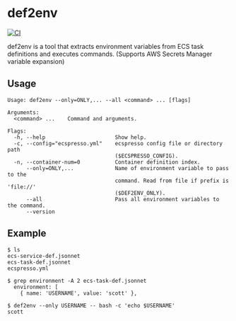 # def2env

[![CI](https://github.com/winebarrel/def2env/actions/workflows/ci.yml/badge.svg)](https://github.com/winebarrel/def2env/actions/workflows/ci.yml)

def2env is a tool that extracts environment variables from ECS task definitions and executes commands.
(Supports AWS Secrets Manager variable expansion)

## Usage

```
Usage: def2env --only=ONLY,... --all <command> ... [flags]

Arguments:
  <command> ...    Command and arguments.

Flags:
  -h, --help                      Show help.
  -c, --config="ecspresso.yml"    ecspresso config file or directory path
                                  ($ECSPRESSO_CONFIG).
  -n, --container-num=0           Container definition index.
      --only=ONLY,...             Name of environment variable to pass to the
                                  command. Read from file if prefix is 'file://'
                                  ($DEF2ENV_ONLY).
      --all                       Pass all environment variables to the command.
      --version
```

## Example

```
$ ls
ecs-service-def.jsonnet
ecs-task-def.jsonnet
ecspresso.yml

$ grep environment -A 2 ecs-task-def.jsonnet
  environment: [
    { name: 'USERNAME', value: 'scott' },

$ def2env --only USERNAME -- bash -c 'echo $USERNAME'
scott
```
